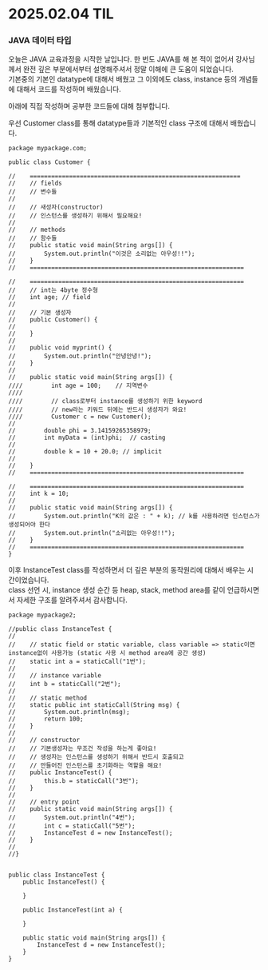 # 2025.02.04 TIL
### JAVA 데이터 타입

오늘은 JAVA 교육과정을 시작한 날입니다.
한 번도 JAVA를 해 본 적이 없어서 강사님께서 완전 깊은 부분에서부터 설명해주셔서 정말 이해에 큰 도움이 되었습니다.  
기본중의 기본인 datatype에 대해서 배웠고 그 이외에도 class, instance 등의 개념들에 대해서 코드를 작성하며 배웠습니다.  

아래에 직접 작성하며 공부한 코드들에 대해 첨부합니다.  

우선 Customer class를 통해 datatype들과 기본적인 class 구조에 대해서 배웠습니다.  
```
package mypackage.com;

public class Customer {

//    ===========================================================
//    // fields
//    // 변수들
//
//    // 새성자(constructor)
//    // 인스턴스를 생성하기 위해서 필요해요!
//
//    // methods
//    // 함수들
//    public static void main(String args[]) {
//        System.out.println("이것은 소리없는 아우성!!");
//    }
//    ============================================================

//    ============================================================
//    // int는 4byte 정수형
//    int age; // field
//
//    // 기본 생성자
//    public Customer() {
//
//    }
//
//    public void myprint() {
//        System.out.println("안녕안녕!");
//    }
//
//    public static void main(String args[]) {
////        int age = 100;    // 지역변수
////
////        // class로부터 instance를 생성하기 위한 keyword
////        // new라는 키워드 뒤에는 반드시 생성자가 와요!
////        Customer c = new Customer();
//
//        double phi = 3.14159265358979;
//        int myData = (int)phi;  // casting
//
//        double k = 10 + 20.0; // implicit
//
//    }
//    ============================================================

//    ============================================================
//    int k = 10;
//
//    public static void main(String args[]) {
//        System.out.println("K의 값은 : " + k); // k를 사용하려면 인스턴스가 생성되어야 한다
//        System.out.println("소리없는 아우성!!");
//    }
//    ============================================================
}
```

이후 InstanceTest class를 작성하면서 더 깊은 부분의 동작원리에 대해서 배우는 시간이었습니다.  
class 선언 시, instance 생성 순간 등 heap, stack, method area를 같이 언급하시면서 자세한 구조를 알려주셔서 감사합니다.  

```
package mypackage2;

//public class InstanceTest {
//
//    // static field or static variable, class variable => static이면 instance없이 사용가능 (static 사용 시 method area에 공간 생성)
//    static int a = staticCall("1번");
//
//    // instance variable
//    int b = staticCall("2번");
//
//    // static method
//    static public int staticCall(String msg) {
//        System.out.println(msg);
//        return 100;
//    }
//
//    // constructor
//    // 기본생성자는 무조건 작성을 하는게 좋아요!
//    // 생성자는 인스턴스를 생성하기 위해서 반드시 호출되고
//    // 만들어진 인스턴스를 초기화하는 역할을 해요!
//    public InstanceTest() {
//        this.b = staticCall("3번");
//    }
//
//    // entry point
//    public static void main(String args[]) {
//        System.out.println("4번");
//        int c = staticCall("5번");
//        InstanceTest d = new InstanceTest();
//    }
//
//}


public class InstanceTest {
    public InstanceTest() {

    }

    public InstanceTest(int a) {

    }

    public static void main(String args[]) {
        InstanceTest d = new InstanceTest();
    }
}
```
